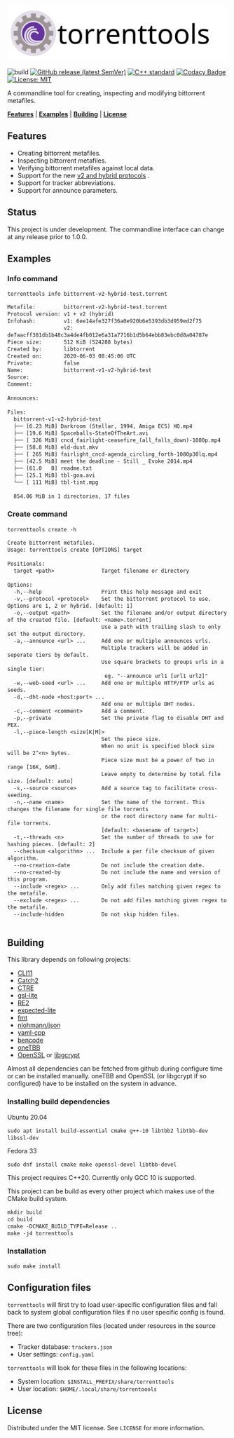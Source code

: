 ![](docs/images/torrenttools.svg)

![build](https://github.com/fbdtemme/torrenttools/workflows/build/badge.svg)
[![GitHub release (latest SemVer)](https://img.shields.io/github/v/release/fbdtemme/torrenttools)](https://github.com/fbdtemme/torrenttools/releases)
[![C++ standard](https://img.shields.io/badge/C%2B%2B-20-blue)](https://isocpp.org/)
[![Codacy Badge](https://api.codacy.com/project/badge/Grade/5cc3eec94d8a486dab62afeab5130def)](https://app.codacy.com/manual/floriandetemmerman/torrenttools?utm_source=github.com&utm_medium=referral&utm_content=fbdtemme/bencode&utm_campaign=Badge_Grade_Dashboard)
[![License: MIT](https://img.shields.io/badge/License-MIT-yellow.svg)](https://opensource.org/licenses/MIT)


A commandline tool for creating, inspecting and modifying bittorrent metafiles.

[**Features**](#Status) |
[**Examples**](#Examples) |
[**Building**](#Building) |
[**License**](#License)

## Features

* Creating bittorrent metafiles. 
* Inspecting bittorrent metafiles.
* Verifying bittorrent metafiles against local data.
* Support for the new [v2 and hybrid protocols](https://blog.libtorrent.org/2020/09/bittorrent-v2/) .
* Support for tracker abbreviations.
* Support for announce parameters. 

## Status

This project is under development. 
The commandline interface can change at any release prior to 1.0.0.

## Examples

### Info command
```shell
torrenttools info bittorrent-v2-hybrid-test.torrent
```
```
Metafile:         bittorrent-v2-hybrid-test.torrent
Protocol version: v1 + v2 (hybrid)
Infohash:         v1: 6ee14afe327f36a0e920b6e5393db3d959ed2f75
                  v2: de7aacff381db1b48c3a4de4fb012e6a31a7716b1d5b64ebb83ebc0d8a04787e
Piece size:       512 KiB (524288 bytes)
Created by:       libtorrent
Created on:       2020-06-03 08:45:06 UTC
Private:          false
Name:             bittorrent-v1-v2-hybrid-test
Source:           
Comment:          

Announces:

Files:
  bittorrent-v1-v2-hybrid-test
  ├── [6.23 MiB] Darkroom (Stellar, 1994, Amiga ECS) HQ.mp4
  ├── [19.6 MiB] Spaceballs-StateOfTheArt.avi
  ├── [ 326 MiB] cncd_fairlight-ceasefire_(all_falls_down)-1080p.mp4
  ├── [58.8 MiB] eld-dust.mkv
  ├── [ 265 MiB] fairlight_cncd-agenda_circling_forth-1080p30lq.mp4
  ├── [42.5 MiB] meet the deadline - Still _ Evoke 2014.mp4
  ├── [61.0   B] readme.txt
  ├── [25.1 MiB] tbl-goa.avi
  └── [ 111 MiB] tbl-tint.mpg

  854.06 MiB in 1 directories, 17 files
```

### Create command
```shell
torrenttools create -h
```
```
Create bittorrent metafiles.
Usage: torrenttools create [OPTIONS] target

Positionals:
  target <path>               Target filename or directory

Options:
  -h,--help                   Print this help message and exit
  -v,--protocol <protocol>    Set the bittorrent protocol to use. Options are 1, 2 or hybrid. [default: 1]
  -o,--output <path>          Set the filename and/or output directory of the created file. [default: <name>.torrent]
                              Use a path with trailing slash to only set the output directory.
  -a,--announce <url> ...     Add one or multiple announces urls.
                              Multiple trackers will be added in seperate tiers by default. 
                              Use square brackets to groups urls in a single tier:
                               eg. "--announce url1 [url1 url2]"
  -w,--web-seed <url> ...     Add one or multiple HTTP/FTP urls as seeds.
  -d,--dht-node <host:port> ...
                              Add one or multiple DHT nodes.
  -c,--comment <comment>      Add a comment.
  -p,--private                Set the private flag to disable DHT and PEX.
  -l,--piece-length <size[K|M]>
                              Set the piece size.
                              When no unit is specified block size will be 2^<n> bytes.
                              Piece size must be a power of two in range [16K, 64M].
                              Leave empty to determine by total file size. [default: auto]
  -s,--source <source>        Add a source tag to facilitate cross-seeding.
  -n,--name <name>            Set the name of the torrent. This changes the filename for single file torrents 
                              or the root directory name for multi-file torrents.
                              [default: <basename of target>]
  -t,--threads <n>            Set the number of threads to use for hashing pieces. [default: 2]
  --checksum <algorithm> ...  Include a per file checksum of given algorithm.
  --no-creation-date          Do not include the creation date.
  --no-created-by             Do not include the name and version of this program.
  --include <regex> ...       Only add files matching given regex to the metafile.
  --exclude <regex> ...       Do not add files matching given regex to the metafile.
  --include-hidden            Do not skip hidden files.


````


## Building

This library depends on following projects:

*  [CLI11](https://github.com/CLIUtils/CLI11)
*  [Catch2](https://github.com/catchorg/Catch2)
*  [CTRE](https://github.com/hanickadot/compile-time-regular-expressions)
*  [gsl-lite](https://github.com/gsl-lite/gsl-lite)
*  [RE2](https://github.com/google/re2)
*  [expected-lite](https://github.com/martinmoene/expected-lite)
*  [fmt](https://github.com/fmtlib/fmt)
*  [nlohmann/json](https://github.com/nlohmann/json)
*  [yaml-cpp](https://github.com/jbeder/yaml-cpp)
*  [bencode](https://github/com/fbdtemme/bencode)
*  [oneTBB](https://github.com/oneapi-src/oneTBB)
*  [OpenSSL](https://github.com/openssl/openssl) or [libgcrypt](https://github.com/gpg/libgcrypt)

Almost all dependencies can be fetched from github during configure time or can be installed manually.
oneTBB and OpenSSL (or libgcrypt if so configured) have to be installed on the system in advance.

### Installing build dependencies

Ubuntu 20.04
```shell
sudo apt install build-essential cmake g++-10 libtbb2 libtbb-dev libssl-dev 
```

Fedora 33
```shell
sudo dnf install cmake make openssl-devel libtbb-devel
```



This project requires C++20.
Currently only GCC 10 is supported.

This project can be build as every other project which makes use of the CMake build system.

```{bash}
mkdir build
cd build
cmake -DCMAKE_BUILD_TYPE=Release ..
make -j4 torrenttools
```

### Installation

```{bash}
sudo make install
```

## Configuration files

`torrenttools` will first try to load user-specific configuration files and fall back
to system global configuration files if no user specific config is found.

There are two configuration files (located under resources in the source tree):
* Tracker database: `trackers.json`
* User settings: `config.yaml`

`torrenttools` will look for these files in the following locations:
* System location: `$INSTALL_PREFIX/share/torrenttools`
* User location:   `$HOME/.local/share/torrentoools`


## License

Distributed under the MIT license. See `LICENSE` for more information.
